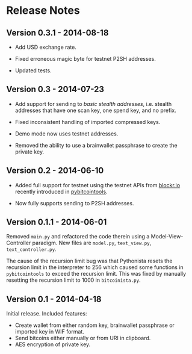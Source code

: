 # Release Notes #

## Version 0.3.1 - 2014-08-18 ##

* Add USD exchange rate.

* Fixed erroneous magic byte for testnet P2SH addresses.

* Updated tests.

## Version 0.3 - 2014-07-23 ##

* Add support for sending to *basic stealth addresses*, i.e. stealth
addresses that have one scan key, one spend key, and no prefix.

* Fixed inconsistent handling of imported compressed keys.

* Demo mode now uses testnet addresses.

* Removed the ability to use a brainwallet passphrase to create the
  private key.

## Version 0.2 - 2014-06-10 ##

* Added full support for testnet using the testnet APIs from
  [blockr.io][blockr] recently introduced in [pybitcointools][].

* Now fully supports sending to P2SH addresses.

## Version 0.1.1 - 2014-06-01 ##

Removed `main.py` and refactored the code therein using a
Model-View-Controller paradigm. New files are `model.py`,
`text_view.py`, `text_controller.py`.

The cause of the recursion limit bug was that Pythonista resets the
recursion limit in the interpreter to 256 which caused some functions
in `pybitcointools` to exceed the recursion limit. This was fixed by
manually resetting the recursion limit to 1000 in `bitcoinista.py`.

## Version 0.1 - 2014-04-18 ##

Initial release. Included features:

* Create wallet from either random key, brainwallet passphrase or imported key
  in WIF format.
* Send bitcoins either manually or from URI in clipboard.
* AES encryption of private key.

[pybitcointools]: https://github.com/vbuterin/pybitcointools
[blockr]: http://blockr.io
